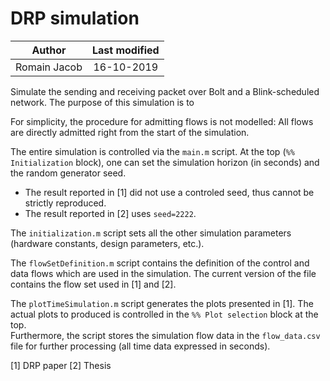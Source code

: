 # DRP simulation

| **Author** |**Last modified**|
|:---:|:---:|
|Romain Jacob  |16-10-2019|

Simulate the sending and receiving packet over Bolt and a Blink-scheduled network. The purpose of this simulation is to 

For simplicity, the procedure for admitting flows is not modelled: All flows are directly admitted right from the start of the simulation.

The entire simulation is controlled via the `main.m` script. At the top (`%% Initialization` block), one can set the simulation horizon (in seconds) and the random generator seed. 
- The result reported in [1] did not use a controled seed, thus cannot be strictly reproduced.
- The result reported in [2] uses `seed=2222`.

The `initialization.m` script sets all the other simulation parameters (hardware constants, design parameters, etc.). 

The `flowSetDefinition.m` script contains the definition of the control and data flows which are used in the simulation. The current version of the file contains the flow set used in [1] and [2].

The `plotTimeSimulation.m` script generates the plots presented in [1]. The actual plots to produced is controlled in the `%% Plot selection` block at the top.  
Furthermore, the script stores the simulation flow data in the `flow_data.csv` file for further processing (all time data expressed in seconds).

[1] DRP paper
[2] Thesis
